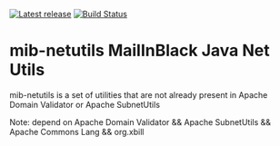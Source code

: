 [![Latest release](https://img.shields.io/github/release/mailinblack/mib-netutils.svg)](https://github.com/mailinblack/mib-netutils/releases/latest)
[![Build Status](https://travis-ci.org/mailinblack/mib-netutils.svg?branch=master)](https://travis-ci.org/mailinblack/mib-netutils)

# mib-netutils MailInBlack Java Net Utils

mib-netutils is a set of utilities that are not already present in Apache Domain Validator or Apache SubnetUtils

Note: depend on Apache Domain Validator && Apache SubnetUtils && Apache Commons Lang && org.xbill